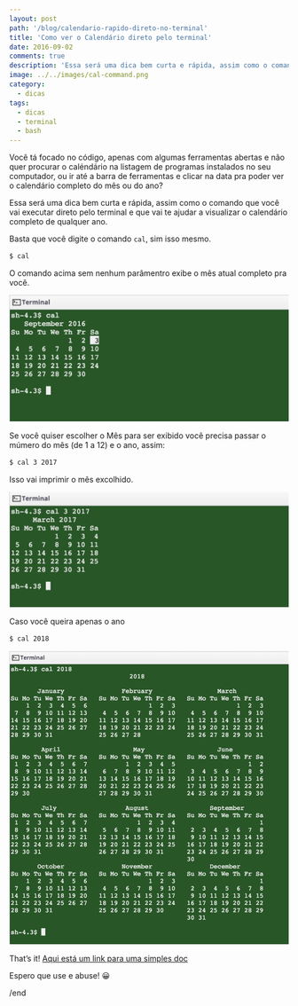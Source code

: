 ```yaml
---
layout: post
path: '/blog/calendario-rapido-direto-no-terminal'
title: 'Como ver o Calendário direto pelo terminal'
date: 2016-09-02
comments: true
description: 'Essa será uma dica bem curta e rápida, assim como o comando que você vai executar no seu terminal.'
image: ../../images/cal-command.png
category:
  - dicas
tags:
  - dicas
  - terminal
  - bash
---
```


Você tá focado no código, apenas com algumas ferramentas abertas e não quer procurar o caléndário na listagem de programas instalados no seu computador, ou ir até a barra de ferramentas e clicar na data pra poder ver o calendário completo do mês ou do ano?

Essa será uma dica bem curta e rápida, assim como o comando que você vai executar direto pelo terminal e que vai te ajudar a visualizar o calendário completo de qualquer ano.

Basta que você digite o comando `cal`, sim isso mesmo.

```bash
$ cal
```

O comando acima sem nenhum parâmentro exibe o mês atual completo pra você.

![Comando cal](../../images/cal-command.png)

Se você quiser escolher o Mês para ser exibido você precisa passar o múmero do mês (de 1 a 12) e o ano, assim:

```bash
$ cal 3 2017
```

Isso vai imprimir o mês excolhido.

![Comando cal mach 2017](../../images/cal-march-2017.png)

Caso você queira apenas o ano

```bash
$ cal 2018
```

![Comando cal year 2018](../../images/cal-year-2018.png)

That’s it! [Aqui está um link para uma simples doc](http://ss64.com/bash/cal.html 'Aqui está um link para uma simples doc')

Espero que use e abuse! 😀

/end
